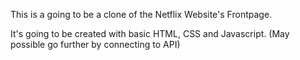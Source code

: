 This is a going to be a clone of the Netflix Website's Frontpage.

It's going to be created with basic HTML, CSS and Javascript.
(May possible go further by connecting to API)
